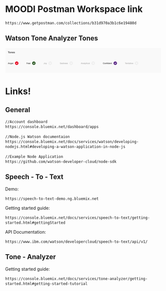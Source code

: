 # MOODI Postman Workspace link
```
https://www.getpostman.com/collections/b31d970a3b1c6e19480d
```

## Watson Tone Analyzer Tones
![alt text](https://github.com/Jonathan-Engel/MOODI/blob/new_master/Images/Screen%20Shot%202018-03-08%20at%207.58.51%20PM.png)

# Links!
## General
```
//Account dashboard
https://console.bluemix.net/dashboard/apps

//Node.js Watson documentaion
https://console.bluemix.net/docs/services/watson/developing-nodejs.html#developing-a-watson-application-in-node-js

//Example Node Application
https://github.com/watson-developer-cloud/node-sdk
```

## Speech - To - Text
Demo:
```
https://speech-to-text-demo.ng.bluemix.net
```

Getting started guide:
```
https://console.bluemix.net/docs/services/speech-to-text/getting-started.html#gettingStarted
```

API Documentation:
```
https://www.ibm.com/watson/developercloud/speech-to-text/api/v1/
```

## Tone - Analyzer
Getting started guide:
```
https://console.bluemix.net/docs/services/tone-analyzer/getting-started.html#getting-started-tutorial
```

